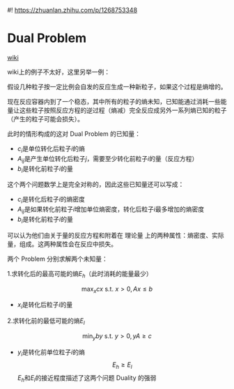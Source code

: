 #! https://zhuanlan.zhihu.com/p/1268753348
# Dual Problem
[wiki](https://en.wikipedia.org/wiki/Dual_linear_program)

wiki上的例子不太好，这里另举一例：

假设几种粒子按一定比例会自发的反应生成一种新粒子，如果这个过程是熵增的。

现在反应容器内到了一个稳态，其中所有的粒子的熵未知，已知能通过消耗一些能量让这些粒子按照反应方程的逆过程（熵减）完全反应成另外一系列熵已知的粒子（产生的粒子可能会损失）。

此时的情形构成的这对 Dual Problem 的已知量：
- $c_i$是单位转化后粒子$i$的熵
- $A_{ij}$是产生单位转化后粒子$j$，需要至少转化前粒子$i$的量（反应方程）
- $b_i$是转化前粒子$i$的量

这个两个问题数学上是完全对称的，因此这些已知量还可以写成：
- $c_i$是转化后粒子$i$的熵密度
- $A_{ij}$是如果转化前粒子$i$增加单位熵密度，转化后粒子$i$最多增加的熵密度
- $b_i$是转化前粒子$i$的量

可以认为他们由关于量的反应方程和附着在 理论量 上的两种属性：熵密度、实际量，组成。这两种属性会在反应中损失。

两个 Problem 分别求解两个未知量：

1.求转化后的最高可能的熵$E_h$（此时消耗的能量最少）

$$\max_x{cx}\text{ s.t. }x>0,Ax\le b$$
- $x_i$是转化后粒子$i$的量

2.求转化前的最低可能的熵$E_l$

$$\min_y{by}\text{ s.t. }y>0,yA\ge c$$
- $y_i$是转化前单位粒子$i$的熵
$$E_h\ge E_l$$
$E_h$和$E_l$的接近程度描述了这两个问题 Duality 的强弱 





